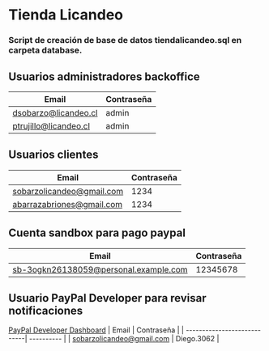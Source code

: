 # Tienda Licandeo

### Script de creación de base de datos **tiendalicandeo.sql** en carpeta **database**.

## Usuarios administradores backoffice

| Email                 | Contraseña |
| --------------------- | ---------- |
| dsobarzo@licandeo.cl  | admin      |
| ptrujillo@licandeo.cl | admin      |

## Usuarios clientes

| Email                      | Contraseña |
| -------------------------- | ---------- |
| sobarzolicandeo@gmail.com  | 1234       |
| abarrazabriones@gmail.com  | 1234       |

## Cuenta sandbox para pago paypal
| Email                                   | Contraseña |
| ----------------------------------------| ---------- |
| sb-3ogkn26138059@personal.example.com   | 12345678   |

## Usuario PayPal Developer para revisar notificaciones
[PayPal Developer Dashboard](https://developer.paypal.com/dashboard/notifications)
| Email                       | Contraseña |
| ----------------------------| ---------- |
| sobarzolicandeo@gmail.com   | Diego.3062 |

